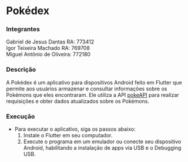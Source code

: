# Pokédex

### Integrantes

Gabriel de Jesus Dantas RA: 773412  
Igor Teixeira Machado RA: 769708  
Miguel Antônio de Oliveira: 772180

### Descrição

A Pokédex é um aplicativo para dispositivos Android feito em Flutter que permite aos usuários armazenar e consultar informações sobre os Pokémons que eles encontraram. Ele utiliza a API [pokeAPI](https://pokeapi.co/) para realizar requisições e obter dados atualizados sobre os Pokémons.

### Execução
- Para executar o aplicativo, siga os passos abaixo:
    1. Instale o Flutter em seu computador.
    2. Execute o programa em um emulador ou conecte seu dispositivo Android, habilitando a instalação de apps via USB e o Debugging USB.
